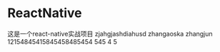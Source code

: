 # ReactNative
这是一个react-native实战项目
zjahgjashdiahusd
zhangaoska
zhangjun
12154845415845458485454
545
4
5
